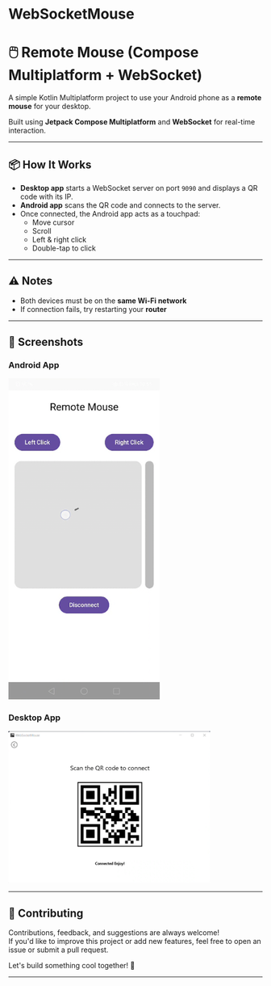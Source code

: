 # WebSocketMouse

# 🖱️ Remote Mouse (Compose Multiplatform + WebSocket)

A simple Kotlin Multiplatform project to use your Android phone as a **remote mouse** for your desktop.

Built using **Jetpack Compose Multiplatform** and **WebSocket** for real-time interaction.

---

## 📦 How It Works

- **Desktop app** starts a WebSocket server on port `9090` and displays a QR code with its IP.
- **Android app** scans the QR code and connects to the server.
- Once connected, the Android app acts as a touchpad:
  - Move cursor
  - Scroll
  - Left & right click
  - Double-tap to click

---

## ⚠️ Notes

- Both devices must be on the **same Wi-Fi network**
- If connection fails, try restarting your **router**

---

## 📸 Screenshots

### Android App

<img src="screenshots/android.png" width="300" />

### Desktop App

<img src="screenshots/desktop.png" width="400" />

---

## 🤝 Contributing

Contributions, feedback, and suggestions are always welcome!  
If you'd like to improve this project or add new features, feel free to open an issue or submit a pull request.

Let's build something cool together! 🚀

---

